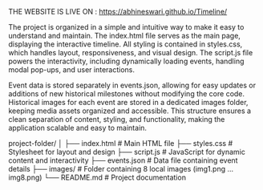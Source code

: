 THE WEBSITE IS LIVE ON : https://abhineswari.github.io/Timeline/

The project is organized in a simple and intuitive way to make it easy to understand and maintain. The index.html file serves as the main page, displaying the interactive timeline. All styling is contained in styles.css, which handles layout, responsiveness, and visual design. The script.js file powers the interactivity, including dynamically loading events, handling modal pop-ups, and user interactions.

Event data is stored separately in events.json, allowing for easy updates or additions of new historical milestones without modifying the core code. Historical images for each event are stored in a dedicated images folder, keeping media assets organized and accessible. This structure ensures a clean separation of content, styling, and functionality, making the application scalable and easy to maintain.


project-folder/
│
├── index.html # Main HTML file
├── styles.css # Stylesheet for layout and design
├── script.js # JavaScript for dynamic content and interactivity
├── events.json # Data file containing event details
├── images/ # Folder containing 8 local images (img1.png ... img8.png)
└── README.md # Project documentation
